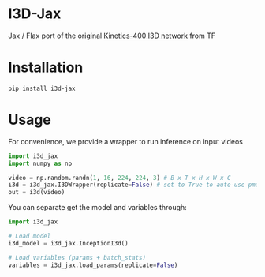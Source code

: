 # I3D-Jax
Jax / Flax port of the original [Kinetics-400 I3D network](https://tfhub.dev/deepmind/i3d-kinetics-400/1) from TF

# Installation
`pip install i3d-jax`

# Usage
For convenience, we provide a wrapper to run inference on input videos
```python
import i3d_jax
import numpy as np

video = np.random.randn(1, 16, 224, 224, 3) # B x T x H x W x C
i3d = i3d_jax.I3DWrapper(replicate=False) # set to True to auto-use pmap
out = i3d(video)
```

You can separate get the model and variables through:
```python
import i3d_jax

# Load model
i3d_model = i3d_jax.InceptionI3d()

# Load variables (params + batch_stats)
variables = i3d_jax.load_params(replicate=False)
```